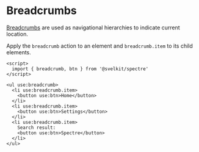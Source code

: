 # Breadcrumbs

[Breadcrumbs](https://picturepan2.github.io/spectre/components/breadcrumbs.html) are used as navigational hierarchies to indicate current location.

Apply the `breadcrumb` action to an element and `breadcrumb.item` to its child elements.

```example
<script>
  import { breadcrumb, btn } from '@svelkit/spectre'
</script>

<ul use:breadcrumb>
  <li use:breadcrumb.item>
    <button use:btn>Home</button>
  </li>
  <li use:breadcrumb.item>
    <button use:btn>Settings</button>
  </li>
  <li use:breadcrumb.item>
    Search result:
    <button use:btn>Spectre</button>
  </li>
</ul>
```
